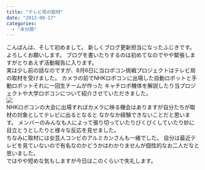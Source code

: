 ```yaml
---
title: "テレビ局の取材"
date: "2013-08-17"
categories: 
  - "未分類"
---
```


こんばんは、そして初めまして。 新しくブログ更新担当になったふじきです。 よろしくお願いします。 ブログを書いたりするのは初めてなのでやや緊張しますがとりあえず活動報告に入ります。  
実は少し前の話なのですが、8月6日に当ロボコン挑戦プロジェクトはテレビ局の取材を受けました。 カメラの前でNHKロボコンに出場した自動ロボットと手動ロボットそれに一回生チームが作った キャチロボ機体を解説したり当プロジェクトや大学ロボコンについて紹介させていただきました。  
[![](images/758114e49d77b27f94f9adc5c24c14cd-300x225.jpg)](http://technouskit.net/blog/wp-content/uploads/2013/08/758114e49d77b27f94f9adc5c24c14cd.jpg)  
NHKロボコンの大会に出場すればカメラに映る機会はありますが自分たちが取材の対象としてテレビに出るとなると なかなか経験できないことだと思います。 メンバーのみんなも人によって張り切っていたりびくびくしていたり妙に目立とうとしたりと様々な反応を見せました。  
ちなみに取材には女芸人コンビのアルミカンさんも一緒でした。 自分は最近テレビを見ていないので有名なのかどうかはわかりませんが個性的なお二人だなと思いました。  
ではやや短めな気もしますが今日はこのくらいで失礼します。
